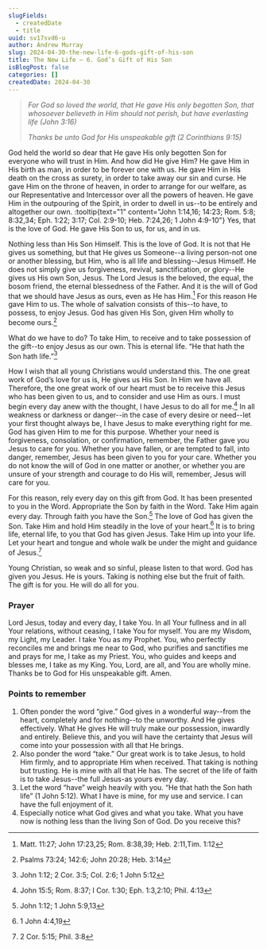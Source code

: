 ```yaml
---
slugFields:
  - createdDate
  - title
uuid: sv17svd6-u
author: Andrew Murray
slug: 2024-04-30-the-new-life-6-gods-gift-of-his-son
title: The New Life – 6. God’s Gift of His Son
isBlogPost: false
categories: []
createdDate: 2024-04-30
---
```

> *For God so loved the world, that He gave His only begotten Son, that whosoever believeth in Him should not perish, but have everlasting life (John 3:16)*
>
> *Thanks be unto God for His unspeakable gift (2 Corinthians 9:15)*

God held the world so dear that He gave His only begotten Son for everyone who will trust in Him. And how did He give Him? He gave Him in His birth as man, in order to be forever one with us. He gave Him in His death on the cross as surety, in order to take away our sin and curse. He gave Him on the throne of heaven, in order to arrange for our welfare, as our Representative and Intercessor over all the powers of heaven. He gave Him in the outpouring of the Spirit, in order to dwell in us--to be entirely and altogether our own. :tooltip{text="1" content="John 1:14,16; 14:23; Rom. 5:8; 8:32,34; Eph. 1:22; 3:17; Col. 2:9-10; Heb. 7:24,26; 1 John 4:9-10"} Yes, that is the love of God. He gave His Son to us, for us, and in us.

Nothing less than His Son Himself. This is the love of God. It is not that He gives us something, but that He gives us Someone--a living person-not one or another blessing, but Him, who is all life and blessing--Jesus Himself. He does not simply give us forgiveness, revival, sanctification, or glory--He gives us His own Son, Jesus. The Lord Jesus is the beloved, the equal, the bosom friend, the eternal blessedness of the Father. And it is the will of God that we should have Jesus as ours, even as He has Him.[^2] For this reason He gave Him to us. The whole of salvation consists of this--to have, to possess, to enjoy Jesus. God has given His Son, given Him wholly to become ours.[^3]

What do we have to do? To take Him, to receive and to take possession of the gift--to enjoy Jesus as our own. This is eternal life. “He that hath the Son hath life.”[^4]

How I wish that all young Christians would understand this. The one great work of God’s love for us is, He gives us His Son. In Him we have all. Therefore, the one great work of our heart must be to receive this Jesus who has been given to us, and to consider and use Him as ours. I must begin every day anew with the thought, l have Jesus to do all for me.[^5] In all weakness or darkness or danger--in the case of every desire or need--let your first thought always be, I have Jesus to make everything right for me. God has given Him to me for this purpose. Whether your need is forgiveness, consolation, or confirmation, remember, the Father gave you Jesus to care for you. Whether you have fallen, or are tempted to fall, into danger, remember, Jesus has been given to you for your care. Whether you do not know the will of God in one matter or another, or whether you are unsure of your strength and courage to do His will, remember, Jesus will care for you.

For this reason, rely every day on this gift from God. It has been presented to you in the Word. Appropriate the Son by faith in the Word. Take Him again every day. Through faith you have the Son.[^6] The love of God has given the Son. Take Him and hold Him steadily in the love of your heart.[^7] It is to bring life, eternal life, to you that God has given Jesus. Take Him up into your life. Let your heart and tongue and whole walk be under the might and guidance of Jesus.[^8]

Young Christian, so weak and so sinful, please listen to that word. God has given you Jesus. He is yours. Taking is nothing else but the fruit of faith. The gift is for you. He will do all for you.

### Prayer

Lord Jesus, today and every day, I take You. In all Your fullness and in all Your relations, without ceasing, I take You for myself. You are my Wisdom, my Light, my Leader. I take You as my Prophet. You, who perfectly reconciles me and brings me near to God, who purifies and sanctifies me and prays for me, I take as my Priest. You, who guides and keeps and blesses me, I take as my King. You, Lord, are all, and You are wholly mine. Thanks be to God for His unspeakable gift. Amen.

### Points to remember

1. Often ponder the word “give.” God gives in a wonderful way--from the heart, completely and for nothing--to the unworthy. And He gives effectively. What He gives He will truly make our possession, inwardly and entirely. Believe this, and you will have the certainty that Jesus will come into your possession with all that He brings.
2. Also ponder the word “take.” Our great work is to take Jesus, to hold Him firmly, and to appropriate Him when received. That taking is nothing but trusting. He is mine with all that He has. The secret of the life of faith is to take Jesus--the full Jesus-as yours every day.
3. Let the word “have” weigh heavily with you. “He that hath the Son hath life” (1 John 5:12). What I have is mine, for my use and service. I can have the full enjoyment of it.
4. Especially notice what God gives and what you take. What you have now is nothing less than the living Son of God. Do you receive this?

[^1]: John 1:14,16; 14:23; Rom. 5:8; 8:32,34; Eph. 1:22; 3:17; Col. 2:9,10; Heb. 7:24,26; 1 John 4:9,10

[^2]: Matt. 11:27; John 17:23,25; Rom. 8:38,39; Heb. 2:11,Tim. 1:12

[^3]: Psalms 73:24; 142:6; John 20:28; Heb. 3:14

[^4]: John 1:12; 2 Cor. 3:5; Col. 2:6; 1 John 5:12

[^5]: John 15:5; Rom. 8:37; I Cor. 1:30; Eph. 1:3,2:10; Phil. 4:13

[^6]: John 1:12; 1 John 5:9,13

[^7]: 1 John 4:4,19

[^8]: 2 Cor. 5:15; Phil. 3:8
